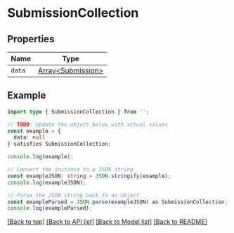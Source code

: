 # SubmissionCollection

## Properties

| Name   | Type                                     |
| ------ | ---------------------------------------- |
| `data` | [Array&lt;Submission&gt;](Submission.md) |

## Example

```typescript
import type { SubmissionCollection } from '';

// TODO: Update the object below with actual values
const example = {
  data: null
} satisfies SubmissionCollection;

console.log(example);

// Convert the instance to a JSON string
const exampleJSON: string = JSON.stringify(example);
console.log(exampleJSON);

// Parse the JSON string back to an object
const exampleParsed = JSON.parse(exampleJSON) as SubmissionCollection;
console.log(exampleParsed);
```

[[Back to top]](#) [[Back to API list]](../README.md#api-endpoints) [[Back to Model list]](../README.md#models) [[Back to README]](../README.md)
